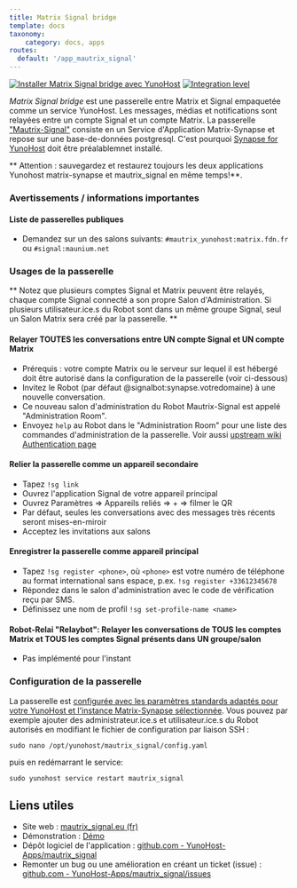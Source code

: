 ```yaml
---
title: Matrix Signal bridge
template: docs
taxonomy:
    category: docs, apps
routes:
  default: '/app_mautrix_signal'
---
```


[![Installer Matrix Signal bridge avec YunoHost](https://install-app.yunohost.org/install-with-yunohost.svg)](https://install-app.yunohost.org/?app=mautrix_signal) [![Integration level](https://dash.yunohost.org/integration/mautrix_signal.svg)](https://dash.yunohost.org/appci/app/mautrix_signal)

*Matrix Signal bridge* est une passerelle entre Matrix et Signal empaquetée comme un service YunoHost. Les messages, médias et notifications sont relayées entre un compte Signal et un compte Matrix. 
La passerelle ["Mautrix-Signal"](https://docs.mau.fi/bridges/python/signal/index.html) consiste en un Service d'Application Matrix-Synapse et repose sur une base-de-données postgresql. C'est pourquoi [Synapse for YunoHost](https://github.com/YunoHost-Apps/synapse_ynh) doit être préalablemnet installé.

** Attention : sauvegardez et restaurez toujours les deux applications Yunohost matrix-synapse et mautrix_signal en même temps!**.

### Avertissements / informations importantes

#### Liste de passerelles publiques

* Demandez sur un des salons suivants: `#mautrix_yunohost:matrix.fdn.fr` ou `#signal:maunium.net`

### Usages de la passerelle
** Notez que plusieurs comptes Signal et Matrix peuvent être relayés, chaque compte Signal connecté a son propre Salon d'Administration. Si plusieurs utilisateur.ice.s du Robot sont dans un même groupe Signal, seul un Salon Matrix sera créé par la passerelle. **

#### Relayer TOUTES les conversations entre UN compte Signal et UN compte Matrix
* Prérequis : votre compte Matrix ou le serveur sur lequel il est hébergé doit être autorisé dans la configuration de la passerelle (voir ci-dessous)
* Invitez le Robot (par défaut @signalbot:synapse.votredomaine) à une nouvelle conversation.
* Ce nouveau salon d'administration du Robot Mautrix-Signal est appelé "Administration Room".
* Envoyez ``help`` au Robot dans le "Administration Room" pour une liste des commandes d'administration de la passerelle.
Voir aussi [upstream wiki Authentication page](https://docs.mau.fi/bridges/python/signal/authentication.html)

#### Relier la passerelle comme un appareil secondaire
* Tapez ``!sg link``
* Ouvrez l'application Signal de votre appareil principal
* Ouvrez Paramètres => Appareils reliés => + => filmer le QR
* Par défaut, seules les conversations avec des messages très récents seront mises-en-miroir
* Acceptez les invitations aux salons

#### Enregistrer la passerelle comme appareil principal
* Tapez ``!sg register <phone>``, où ``<phone>`` est votre numéro de téléphone au format international sans espace, p.ex. ``!sg register +33612345678``
* Répondez dans le salon d'administration avec le code de vérification reçu par SMS.
* Définissez une nom de profil ``!sg set-profile-name <name>``

#### Robot-Relai "Relaybot": Relayer les conversations de TOUS les comptes Matrix et TOUS les comptes Signal présents dans UN groupe/salon
* Pas implémenté pour l'instant

### Configuration de la passerelle

La passerelle est [configurée avec les paramètres standards adaptés pour votre YunoHost et l'instance Matrix-Synapse sélectionnée](`https://github.com/YunoHost-Apps/mautrix_signal_ynh/blob/master/conf/config.yaml`). Vous pouvez par exemple ajouter des administrateur.ice.s et utilisateur.ice.s du Robot autorisés en modifiant le fichier de configuration par liaison SSH : 
```
sudo nano /opt/yunohost/mautrix_signal/config.yaml
```
puis en redémarrant le service: 
```
sudo yunohost service restart mautrix_signal
```

## Liens utiles

+ Site web : [mautrix_signal.eu (fr)](https://mautrix_signal.eu/site/fr/)
+ Démonstration : [Démo](https://demo.mautrix_signal.eu/login)
+ Dépôt logiciel de l'application : [github.com - YunoHost-Apps/mautrix_signal](https://github.com/YunoHost-Apps/mautrix_signal_ynh)
+ Remonter un bug ou une amélioration en créant un ticket (issue) : [github.com - YunoHost-Apps/mautrix_signal/issues](https://github.com/YunoHost-Apps/mautrix_signal_ynh/issues)
